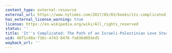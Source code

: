```yaml
---
content_type: external-resource
external_url: https://www.nytimes.com/2017/05/03/books/its-complicated-the-path-of-an-israeli-palestinian-love-story.html
has_external_license_warning: true
license: https://en.wikipedia.org/wiki/All_rights_reserved
status: ''
title: 'It''s Complicated: The Path of an Israeli-Palestinian Love Story'
uid: 46f1c48a-f16c-4743-8476-fa836d093ed5
wayback_url: ''
---
```

